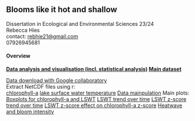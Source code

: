 ## Blooms like it hot and shallow

Dissertation in Ecological and Environmental Sciences 23/24       
Rebecca Hies   
contact: rebhie21@gmail.com   
         07926945681

#### Overview
**[Data analysis and visualisation (incl. statistical analysis)](/scripts/analysis.R)
[Main dataset](/data/all.csv)**

[Data download with Google collaboratory](/nc_file_bylakeid.ipynb)    
Extract NetCDF files using r:   
  [chlorophyll-a](/scripts/loop_ncs.R)
  [lake surface water temperature](/scripts/loop_temp.R)
[Data mainpulation](/scripts/data_manip.R)
Main plots:
[Boxplots for chlorophyll-a and LSWT](/img/panel_boxplots.png)
[LSWT trend over time](/img/temp_year.png)
[LSWT z-score trend over time](/img/z_temp_year.png)
[LSWT z-score effect on chlorophyll-a z-score](/img/lake_scatter.png)
[Heatwave and bloom intensity](/img/extremes.png)


